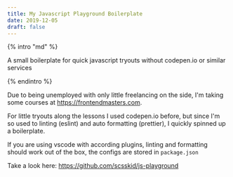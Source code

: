 ```yaml
---
title: My Javascript Playground Boilerplate
date: 2019-12-05
draft: false
---
```



{% intro "md" %}

A small boilerplate for quick javascript tryouts without codepen.io or similar services

{% endintro %}

Due to being unemployed with only little freelancing on the side, I'm taking some courses at https://frontendmasters.com.

For little tryouts along the lessons I used codepen.io before, but since I'm so used to linting (eslint) and auto formatting (prettier), I quickly spinned up a boilerplate.

If you are using vscode with according plugins, linting and formatting should work out of the box, the configs are stored in `package.json`

Take a look here:
https://github.com/scsskid/js-playground

